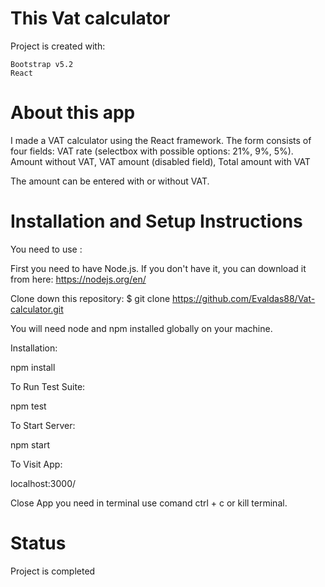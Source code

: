 
# This  Vat calculator
Project is created with:

    Bootstrap v5.2
    React

# About this app

I made a VAT calculator using the React framework. 
The form consists of four fields: VAT rate (selectbox with possible options: 21%, 9%, 5%).
Amount without VAT, VAT amount (disabled field), Total amount with VAT

The amount can be entered with or without VAT.


# Installation and Setup Instructions

You need to use :

First you need to have Node.js. If you don't have it, you can download it from here:  https://nodejs.org/en/

Clone down this repository:  $ git clone https://github.com/Evaldas88/Vat-calculator.git

You will need node and npm installed globally on your machine.

Installation:

npm install

To Run Test Suite:

npm test

To Start Server:

npm start

To Visit App:

localhost:3000/

Close  App you need  in terminal use comand ctrl + c or kill terminal.

 # Status
 
 Project is completed
